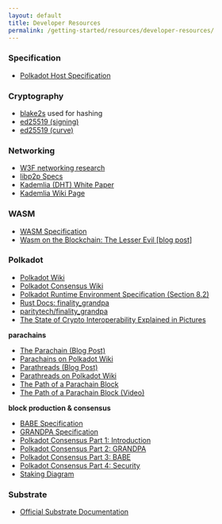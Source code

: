 ```yaml
---
layout: default
title: Developer Resources
permalink: /getting-started/resources/developer-resources/
---
```


### Specification

- <a target="_blank" rel="noopener noreferrer" href="https://github.com/w3f/polkadot-spec/blob/master/polkadot-host-spec/polkadot_host_spec.pdf">Polkadot Host Specification</a>

### Cryptography

- <a target="_blank" rel="noopener noreferrer" href="https://godoc.org/golang.org/x/crypto/blake2s">blake2s</a> used for hashing
- <a target="_blank" rel="noopener noreferrer" href="https://godoc.org/golang.org/x/crypto/ed25519">ed25519 (signing)</a>
- <a target="_blank" rel="noopener noreferrer" href="https://godoc.org/golang.org/x/crypto/ed25519/internal/edwards25519">ed25519 (curve)</a>

### Networking

* <a target="_blank" rel="noopener noreferrer" href="https://research.web3.foundation/en/latest/polkadot/networking/1-overview/">W3F networking research</a>
* <a target="_blank" rel="noopener noreferrer" href="https://ipfs.io/ipfs/QmVqNrDfr2dxzQUo4VN3zhG4NV78uYFmRpgSktWDc2eeh2/specs/">libp2p Specs</a>
* <a target="_blank" rel="noopener noreferrer" href="https://pdos.csail.mit.edu/~petar/papers/maymounkov-kademlia-lncs.pdf">Kademlia (DHT) White Paper</a>
* <a target="_blank" rel="noopener noreferrer" href="https://en.wikipedia.org/wiki/Kademlia">Kademlia Wiki Page</a>

### WASM

- <a target="_blank" rel="noopener noreferrer" href="https://webassembly.github.io/spec/core/index.html">WASM Specification</a>
- <a target="_blank" rel="noopener noreferrer" href="https://medium.com/polkadot-network/wasm-on-the-blockchain-the-lesser-evil-da8d7c6ef6bd">Wasm on the Blockchain: The Lesser Evil [blog post]</a>

### Polkadot

- <a target="_blank" rel="noopener noreferrer" href="https://wiki.polkadot.network/en/">Polkadot Wiki</a>
- <a target="_blank" rel="noopener noreferrer" href="https://wiki.polkadot.network/en/latest/polkadot/learn/consensus/">Polkadot Consensus Wiki</a>
- <a target="_blank" rel="noopener noreferrer" href="https://github.com/w3f/polkadot-re-spec/blob/master/polkadot_re_spec.pdf">Polkadot Runtime Environment Specification (Section 8.2)</a>
- <a target="_blank" rel="noopener noreferrer" href="https://docs.rs/finality-grandpa/0.1.0/finality_grandpa/">Rust Docs: finality_grandpa</a>
- <a target="_blank" rel="noopener noreferrer" href="https://github.com/paritytech/finality-grandpa">paritytech/finality_grandpa</a>
- <a target="_blank" rel="noopener noreferrer" href="https://tokeneconomy.co/the-state-of-crypto-interoperability-explained-in-pictures-654cfe4cc167">The State of Crypto Interoperability Explained in Pictures</a>

**parachains**
- <a target="_blank" rel="noopener noreferrer" href="https://medium.com/polkadot-network/polkadot-the-parachain-3808040a769a">The Parachain (Blog Post)</a>
- <a target="_blank" rel="noopener noreferrer" href="https://wiki.polkadot.network/docs/en/learn-parachains">Parachains on Polkadot Wiki</a>
- <a target="_blank" rel="noopener noreferrer" href="https://polkadot.network/parathreads-parathreads-pay-as-you-go-parachains/">Parathreads (Blog Post)</a>
- <a target="_blank" rel="noopener noreferrer" href="https://wiki.polkadot.network/docs/en/learn-parathreads">Parathreads on Polkadot Wiki</a>
- <a target="_blank" rel="noopener noreferrer" href="https://medium.com/polkadot-network/the-path-of-a-parachain-block-47d05765d7a">The Path of a Parachain Block</a>
- <a target="_blank" rel="noopener noreferrer" href="https://www.youtube.com/watch?v=m0vxqWwFfDs">The Path of a Parachain Block (Video)</a>

**block production & consensus**
- <a target="_blank" rel="noopener noreferrer" href="https://research.web3.foundation/en/latest/polkadot/BABE/Babe/">BABE Specification</a>
- <a target="_blank" rel="noopener noreferrer" href="https://github.com/w3f/consensus/blob/master/pdf/grandpa.pdf">GRANDPA Specification</a>
- <a target="_blank" rel="noopener noreferrer" href="https://medium.com/polkadot-network/polkadot-consensus-part-1-introduction-3e3cd6237243">Polkadot Consensus Part 1: Introduction</a>
- <a target="_blank" rel="noopener noreferrer" href="https://medium.com/polkadot-network/polkadot-consensus-part-2-grandpa-fb1963ef6c70">Polkadot Consensus Part 2: GRANDPA</a>
- <a target="_blank" rel="noopener noreferrer" href="https://medium.com/polkadot-network/polkadot-consensus-part-3-babe-dcc2e0dd8878">Polkadot Consensus Part 3: BABE</a>
- <a target="_blank" rel="noopener noreferrer" href="https://medium.com/polkadot-network/polkadot-consensus-part-4-security-eb3180b6d7e4">Polkadot Consensus Part 4: Security</a>
- <a target="_blank" rel="noopener noreferrer" href="https://matrix-client.matrix.org/_matrix/media/r0/download/web3.foundation/cREGRimorZepfWQKbsFLklRa">Staking Diagram</a>

### Substrate

- <a target="_blank" rel="noopener noreferrer" href="https://substrate.dev/en/">Official Substrate Documentation</a>

